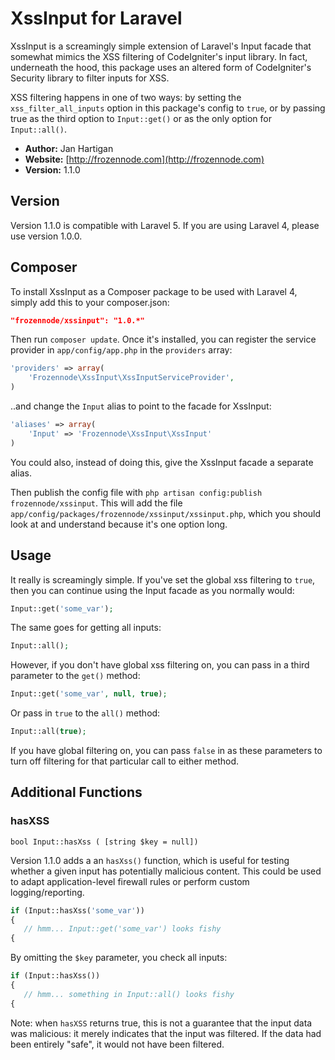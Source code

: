 # XssInput for Laravel

XssInput is a screamingly simple extension of Laravel's Input facade that somewhat mimics the XSS filtering of CodeIgniter's input library. In fact, underneath the hood, this package uses an altered form of CodeIgniter's Security library to filter inputs for XSS.

XSS filtering happens in one of two ways: by setting the `xss_filter_all_inputs` option in this package's config to `true`, or by passing true as the third option to `Input::get()` or as the only option for `Input::all()`.


- **Author:** Jan Hartigan
- **Website:** [http://frozennode.com](http://frozennode.com)
- **Version:** 1.1.0

## Version

Version 1.1.0 is compatible with Laravel 5.  If you are using Laravel 4, please use version 1.0.0.

## Composer

To install XssInput as a Composer package to be used with Laravel 4, simply add this to your composer.json:

```json
"frozennode/xssinput": "1.0.*"
```

Then run `composer update`. Once it's installed, you can register the service provider in `app/config/app.php` in the `providers` array:

```php
'providers' => array(
    'Frozennode\XssInput\XssInputServiceProvider',
)
```

..and change the `Input` alias to point to the facade for XssInput:

```php
'aliases' => array(
	'Input' => 'Frozennode\XssInput\XssInput'
)
```

You could also, instead of doing this, give the XssInput facade a separate alias.

Then publish the config file with `php artisan config:publish frozennode/xssinput`. This will add the file `app/config/packages/frozennode/xssinput/xssinput.php`, which you should look at and understand because it's one option long.

## Usage

It really is screamingly simple. If you've set the global xss filtering to `true`, then you can continue using the Input facade as you normally would:

```php
Input::get('some_var');
```

The same goes for getting all inputs:

```php
Input::all();
```

However, if you don't have global xss filtering on, you can pass in a third parameter to the `get()` method:

```php
Input::get('some_var', null, true);
```

Or pass in `true` to the `all()` method:

```php
Input::all(true);
```

If you have global filtering on, you can pass `false` in as these parameters to turn off filtering for that particular call to either method.

## Additional Functions

### hasXSS

```
bool Input::hasXss ( [string $key = null])
```

Version 1.1.0 adds a an `hasXss()` function, which is useful for testing whether a given input has potentially malicious content.
This could be used to adapt application-level firewall rules or perform custom logging/reporting.


```php
if (Input::hasXss('some_var'))
{
   // hmm... Input::get('some_var') looks fishy 
{
```

By omitting the `$key` parameter, you check all inputs:

```php
if (Input::hasXss())
{
   // hmm... something in Input::all() looks fishy 
{
```

Note: when `hasXSS` returns true, this is not a guarantee that the input data was malicious: it merely indicates that the input was filtered.  If the data had been entirely "safe", it would not have been filtered. 